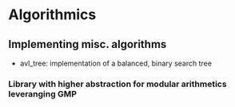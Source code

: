 # Algorithmics

## Implementing misc. algorithms

* avl_tree: implementation of a balanced, binary search tree

### Library with higher abstraction for modular arithmetics leveranging GMP
